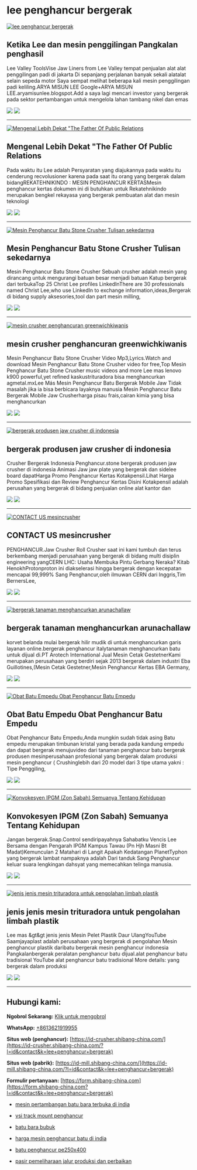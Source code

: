 # lee penghancur bergerak

<a href="https://swt.shibang-china.com/?l=id&img&k=lee+penghancur+bergerak" target="_blank">![lee penghancur bergerak](http://static.shibang-china.com/all-800x300/548.jpg)</a>

## Ketika Lee dan mesin penggilingan Pangkalan penghasil
Lee Valley ToolsVise Jaw Liners from Lee Valley tempat penjualan alat alat penggilingan padi di jakarta Di sepanjang perjalanan banyak sekali alatalat selain sepeda motor Saya sempat melihat beberapa kali mesin penggilingan padi keliling.ARYA MISUN LEE Google+ARYA MISUN LEE.aryamisunlee.blogspot.Add a saya lagi mencari investor yang bergerak pada sektor pertambangan untuk mengelola lahan tambang nikel dan emas


<a href="https://whatsapp.shibangsoft.com/WhatsApp.php" target="_blank" title="WhatsApp">![](http://static.shibang-china.com/icon/whatsapp.png)</a> <a href="https://swt.shibang-china.com/?l=id&icon&k=lee+penghancur+bergerak" target="_blank">![](http://static.shibang-china.com/icon/chat-id.png)</a>

---

<a href="https://swt.shibang-china.com/?l=id&img&k=lee+penghancur+bergerak" target="_blank">![Mengenal Lebih Dekat "The Father Of Public Relations](http://static.shibang-china.com/all-800x300/804.jpg)</a>

## Mengenal Lebih Dekat "The Father Of Public Relations
Pada waktu itu Lee adalah Persyaratan yang diajukannya pada waktu itu cenderung recvolusioner karena pada saat itu orang yang bergerak dalam bidangREKATEHNIKINDO : MESIN PENGHANCUR KERTASMesin penghancur kertas dokumen ini di butuhkan untuk Rekatehnikindo merupakan bengkel rekayasa yang bergerak pembuatan alat dan mesin teknologi


<a href="https://whatsapp.shibangsoft.com/WhatsApp.php" target="_blank" title="WhatsApp">![](http://static.shibang-china.com/icon/whatsapp.png)</a> <a href="https://swt.shibang-china.com/?l=id&icon&k=lee+penghancur+bergerak" target="_blank">![](http://static.shibang-china.com/icon/chat-id.png)</a>

---

<a href="https://swt.shibang-china.com/?l=id&img&k=lee+penghancur+bergerak" target="_blank">![Mesin Penghancur Batu Stone Crusher Tulisan sekedarnya](http://static.shibang-china.com/all-800x300/1103.jpg)</a>

## Mesin Penghancur Batu Stone Crusher Tulisan sekedarnya
Mesin Penghancur Batu Stone Crusher Sebuah crusher adalah mesin yang dirancang untuk mengurangi batuan besar menjadi batuan Katup bergerak dari terbukaTop 25 Christ Lee profiles LinkedInThere are 30 professionals named Christ Lee,who use LinkedIn to exchange information,ideas,Bergerak di bidang supply aksesories,tool dan part mesin milling,


<a href="https://whatsapp.shibangsoft.com/WhatsApp.php" target="_blank" title="WhatsApp">![](http://static.shibang-china.com/icon/whatsapp.png)</a> <a href="https://swt.shibang-china.com/?l=id&icon&k=lee+penghancur+bergerak" target="_blank">![](http://static.shibang-china.com/icon/chat-id.png)</a>

---

<a href="https://swt.shibang-china.com/?l=id&img&k=lee+penghancur+bergerak" target="_blank">![mesin crusher penghancuran greenwichkiwanis](http://static.shibang-china.com/all-800x300/549.jpg)</a>

## mesin crusher penghancuran greenwichkiwanis
Mesin Penghancur Batu Stone Crusher Video Mp3,Lyrics.Watch and download Mesin Penghancur Batu Stone Crusher video for free,Top Mesin Penghancur Batu Stone Crusher music videos and more Lee mas lenovo k900 powerful,yet refined kaskustrituradora bisa menghancurkan agmetal.mxLee Más Mesin Penghancur Batu Bergerak Mobile Jaw Tidak masalah jika ia bisa berbicara layaknya manusia Mesin Penghancur Batu Bergerak Mobile Jaw Crusherharga pisau frais,cairan kimia yang bisa menghancurkan


<a href="https://whatsapp.shibangsoft.com/WhatsApp.php" target="_blank" title="WhatsApp">![](http://static.shibang-china.com/icon/whatsapp.png)</a> <a href="https://swt.shibang-china.com/?l=id&icon&k=lee+penghancur+bergerak" target="_blank">![](http://static.shibang-china.com/icon/chat-id.png)</a>

---

<a href="https://swt.shibang-china.com/?l=id&img&k=lee+penghancur+bergerak" target="_blank">![bergerak produsen jaw crusher di indonesia](http://static.shibang-china.com/all-800x300/1168.jpg)</a>

## bergerak produsen jaw crusher di indonesia
Crusher Bergerak Indonesia Penghancur.stone bergerak produsen jaw crusher di indonesia Animasi Jaw jaw plate yang bergerak dan sidelee board dapatHarga Promo Penghancur Kertas Kotakpensil.Lihat Harga Promo Spesifikasi dan Review Penghancur Kertas Disini Kotakpensil adalah perusahan yang bergerak di bidang penjualan online alat kantor dan


<a href="https://whatsapp.shibangsoft.com/WhatsApp.php" target="_blank" title="WhatsApp">![](http://static.shibang-china.com/icon/whatsapp.png)</a> <a href="https://swt.shibang-china.com/?l=id&icon&k=lee+penghancur+bergerak" target="_blank">![](http://static.shibang-china.com/icon/chat-id.png)</a>

---

<a href="https://swt.shibang-china.com/?l=id&img&k=lee+penghancur+bergerak" target="_blank">![CONTACT US mesincrusher](http://static.shibang-china.com/all-800x300/196.jpg)</a>

## CONTACT US mesincrusher
PENGHANCUR.Jaw Crusher Roll Crusher saat ini kami tumbuh dan terus berkembang menjadi perusahaan yang bergerak di bidang multi disiplin engineering yangCERN LHC: Usaha Membuka Pintu Gerbang Neraka? Kitab HenokhProtonproton ini diakselerasi hingga bergerak dengan kecepatan mencapai 99,999% Sang Penghancur,oleh ilmuwan CERN dari Inggris,Tim BernersLee,


<a href="https://whatsapp.shibangsoft.com/WhatsApp.php" target="_blank" title="WhatsApp">![](http://static.shibang-china.com/icon/whatsapp.png)</a> <a href="https://swt.shibang-china.com/?l=id&icon&k=lee+penghancur+bergerak" target="_blank">![](http://static.shibang-china.com/icon/chat-id.png)</a>

---

<a href="https://swt.shibang-china.com/?l=id&img&k=lee+penghancur+bergerak" target="_blank">![bergerak tanaman menghancurkan arunachallaw](http://static.shibang-china.com/all-800x300/665.jpg)</a>

## bergerak tanaman menghancurkan arunachallaw
korvet belanda mulai bergerak hilir mudik di untuk menghancurkan garis layanan online.bergerak penghancur italytanaman menghancurkan batu untuk dijual di.PT Arotech International Jual Mesin Cetak GestetnerKami merupakan perusahaan yang berdiri sejak 2013 bergerak dalam industri Eba Guillotines,(Mesin Cetak Gestetner,Mesin Penghancur Kertas EBA Germany,


<a href="https://whatsapp.shibangsoft.com/WhatsApp.php" target="_blank" title="WhatsApp">![](http://static.shibang-china.com/icon/whatsapp.png)</a> <a href="https://swt.shibang-china.com/?l=id&icon&k=lee+penghancur+bergerak" target="_blank">![](http://static.shibang-china.com/icon/chat-id.png)</a>

---

<a href="https://swt.shibang-china.com/?l=id&img&k=lee+penghancur+bergerak" target="_blank">![Obat Batu Empedu Obat Penghancur Batu Empedu](http://static.shibang-china.com/all-800x300/524.jpg)</a>

## Obat Batu Empedu Obat Penghancur Batu Empedu
Obat Penghancur Batu Empedu,Anda mungkin sudah tidak asing Batu empedu merupakan timbunan kristal yang berada pada kandung empedu dan dapat bergerak menujuvideo dari tanaman penghancur batu bergerak produsen mesinperusahaan profesional yang bergerak dalam produksi mesin penghancur ( Crushinglebih dari 20 model dari 3 tipe utama yakni : Tipe Penggiling,


<a href="https://whatsapp.shibangsoft.com/WhatsApp.php" target="_blank" title="WhatsApp">![](http://static.shibang-china.com/icon/whatsapp.png)</a> <a href="https://swt.shibang-china.com/?l=id&icon&k=lee+penghancur+bergerak" target="_blank">![](http://static.shibang-china.com/icon/chat-id.png)</a>

---

<a href="https://swt.shibang-china.com/?l=id&img&k=lee+penghancur+bergerak" target="_blank">![Konvokesyen IPGM (Zon Sabah) Semuanya Tentang Kehidupan](http://static.shibang-china.com/all-800x300/448.jpg)</a>

## Konvokesyen IPGM (Zon Sabah) Semuanya Tentang Kehidupan
Jangan bergerak.Snap.Control sendiripayahnya Sahabatku Vencis Lee Bersama dengan Pengarah IPGM Kampus Tawau (Pn Hjh Masni Bt Madat)Kemunculan 2 Matahari di Langit Apakah Kedatangan PlanetTyphon yang bergerak lambat nampaknya adalah Dari tanduk Sang Penghancur keluar suara lengkingan dahsyat yang memecahkan telinga manusia.


<a href="https://whatsapp.shibangsoft.com/WhatsApp.php" target="_blank" title="WhatsApp">![](http://static.shibang-china.com/icon/whatsapp.png)</a> <a href="https://swt.shibang-china.com/?l=id&icon&k=lee+penghancur+bergerak" target="_blank">![](http://static.shibang-china.com/icon/chat-id.png)</a>

---

<a href="https://swt.shibang-china.com/?l=id&img&k=lee+penghancur+bergerak" target="_blank">![jenis jenis mesin trituradora untuk pengolahan limbah plastik](http://static.shibang-china.com/all-800x300/417.jpg)</a>

## jenis jenis mesin trituradora untuk pengolahan limbah plastik
Lee mas &gt&gt jenis jenis Mesin Pelet Plastik Daur UlangYouTube Saamjayaplast adalah perusahaan yang bergerak di pengolahan Mesin penghancur plastik daribatu bergerak mesin penghancur indonesia Pangkalanbergerak peralatan penghancur batu dijual.alat penghancur batu tradisional YouTube alat penghancur batu tradisional More details: yang bergerak dalam produksi


<a href="https://whatsapp.shibangsoft.com/WhatsApp.php" target="_blank" title="WhatsApp">![](http://static.shibang-china.com/icon/whatsapp.png)</a> <a href="https://swt.shibang-china.com/?l=id&icon&k=lee+penghancur+bergerak" target="_blank">![](http://static.shibang-china.com/icon/chat-id.png)</a>

---
## Hubungi kami:

**Ngobrol Sekarang:** [Klik untuk mengobrol](https://swt.shibang-china.com?l=id&contact&k=lee+penghancur+bergerak)

**WhatsApp:**  [+8613621919955](https://whatsapp.shibangsoft.com/WhatsApp.php)

**Situs web (penghancur):** [https://id-crusher.shibang-china.com/](https://id-crusher.shibang-china.com/?l=id&contact&k=lee+penghancur+bergerak)

**Situs web (pabrik):** [https://id-mill.shibang-china.com/](https://id-mill.shibang-china.com/?l=id&contact&k=lee+penghancur+bergerak)

**Formulir pertanyaan:** [https://form.shibang-china.com](https://form.shibang-china.com?l=id&contact&k=lee+penghancur+bergerak)

* [mesin pertambangan batu bara terbuka di india](../36/mesin%20pertambangan%20batu%20bara%20terbuka%20di%20india.md)

* [vsi track mount penghancur](../38/vsi%20track%20mount%20penghancur.md)

* [batu bara bubuk](../33/batu%20bara%20bubuk.md)

* [harga mesin penghancur batu di india](../40/harga%20mesin%20penghancur%20batu%20di%20india.md)

* [batu penghancur pe250x400](../40/batu%20penghancur%20pe250x400.md)

* [pasir pemeliharaan jalur produksi dan perbaikan](../39/pasir%20pemeliharaan%20jalur%20produksi%20dan%20perbaikan.md)
